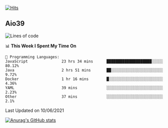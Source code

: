 [![Hits](https://hits.seeyoufarm.com/api/count/incr/badge.svg?url=https%3A%2F%2Fgithub.com%2Faio39&count_bg=%2339C5BB&title_bg=%23555555&icon=&icon_color=%23E7E7E7&title=hits&edge_flat=false)](https://hits.seeyoufarm.com)

## Aio39

<!--START_SECTION:waka-->
![Lines of code](https://img.shields.io/badge/From%20Hello%20World%20I%27ve%20Written-377093%20lines%20of%20code-blue)

📊 **This Week I Spent My Time On** 

```text
💬 Programming Languages: 
JavaScript               23 hrs 34 mins      ████████████████████░░░░░   80.12% 
Java                     2 hrs 51 mins       ██░░░░░░░░░░░░░░░░░░░░░░░   9.72% 
Docker                   1 hr 16 mins        █░░░░░░░░░░░░░░░░░░░░░░░░   4.36% 
YAML                     39 mins             ░░░░░░░░░░░░░░░░░░░░░░░░░   2.23% 
Other                    37 mins             ░░░░░░░░░░░░░░░░░░░░░░░░░   2.1%

```


 Last Updated on 10/06/2021
<!--END_SECTION:waka-->
[![Anurag's GitHub stats](https://github-readme-stats.vercel.app/api?username=aio39)](https://github.com/anuraghazra/github-readme-stats)

<!--
**aio39/aio39** is a ✨ _special_ ✨ repository because its `README.md` (this file) appears on your GitHub profile.

Here are some ideas to get you started:

- 🔭 I’m currently working on ...
- 🌱 I’m currently learning ...
- 👯 I’m looking to collaborate on ...
- 🤔 I’m looking for help with ...
- 💬 Ask me about ...
- 📫 How to reach me: ...
- 😄 Pronouns: ...
- ⚡ Fun fact: ...
-->
